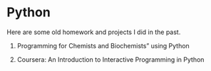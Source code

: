 # Python

 Here are some old homework and projects I did in the past.
 
 1. Programming for Chemists and Biochemists” using Python
 
 2. Coursera: An Introduction to Interactive Programming in Python
